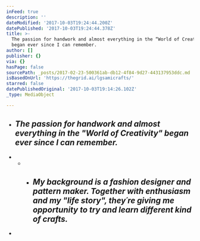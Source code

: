 ```yaml
---
inFeed: true
description: ''
dateModified: '2017-10-03T19:24:44.200Z'
datePublished: '2017-10-03T19:24:44.378Z'
title: >-
  The passion for handwork and almost everything in the “World of Creativity”
  began ever since I can remember.
author: []
publisher: {}
via: {}
hasPage: false
sourcePath: _posts/2017-02-23-500361ab-db12-4f84-9d27-443137953ddc.md
isBasedOnUrl: 'https://thegrid.ai/lgsamicrafts/'
starred: false
datePublishedOriginal: '2017-10-03T19:14:26.102Z'
_type: MediaObject

---
```

* ## _The passion for handwork and almost everything in the "World of Creativity" began ever since I can remember._

* * * ## _My background is a fashion designer and pattern maker. Together with enthusiasm and my "life story", they´re giving me opportunity to try and learn different kind of crafts._

*